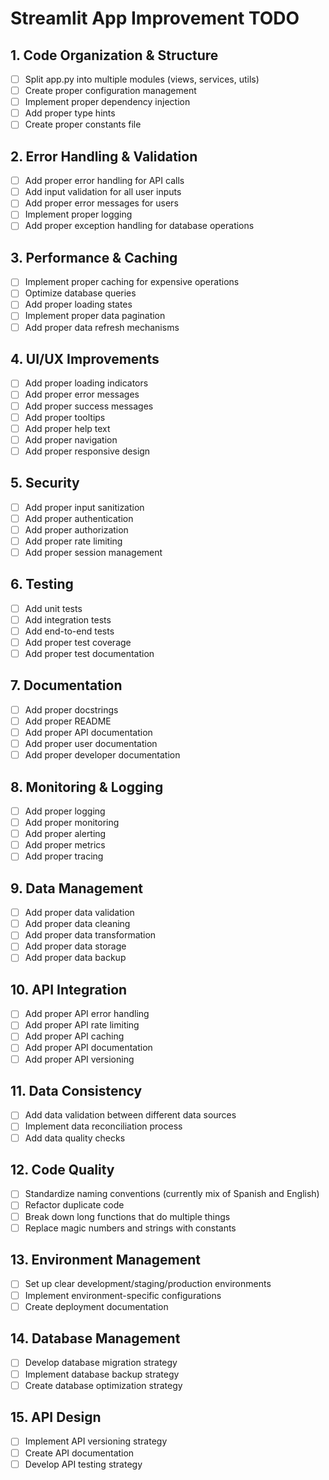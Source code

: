 # Streamlit App Improvement TODO

## 1. Code Organization & Structure
- [ ] Split app.py into multiple modules (views, services, utils)
- [ ] Create proper configuration management
- [ ] Implement proper dependency injection
- [ ] Add proper type hints
- [ ] Create proper constants file

## 2. Error Handling & Validation
- [ ] Add proper error handling for API calls
- [ ] Add input validation for all user inputs
- [ ] Add proper error messages for users
- [ ] Implement proper logging
- [ ] Add proper exception handling for database operations

## 3. Performance & Caching
- [ ] Implement proper caching for expensive operations
- [ ] Optimize database queries
- [ ] Add proper loading states
- [ ] Implement proper data pagination
- [ ] Add proper data refresh mechanisms

## 4. UI/UX Improvements
- [ ] Add proper loading indicators
- [ ] Add proper error messages
- [ ] Add proper success messages
- [ ] Add proper tooltips
- [ ] Add proper help text
- [ ] Add proper navigation
- [ ] Add proper responsive design

## 5. Security
- [ ] Add proper input sanitization
- [ ] Add proper authentication
- [ ] Add proper authorization
- [ ] Add proper rate limiting
- [ ] Add proper session management

## 6. Testing
- [ ] Add unit tests
- [ ] Add integration tests
- [ ] Add end-to-end tests
- [ ] Add proper test coverage
- [ ] Add proper test documentation

## 7. Documentation
- [ ] Add proper docstrings
- [ ] Add proper README
- [ ] Add proper API documentation
- [ ] Add proper user documentation
- [ ] Add proper developer documentation

## 8. Monitoring & Logging
- [ ] Add proper logging
- [ ] Add proper monitoring
- [ ] Add proper alerting
- [ ] Add proper metrics
- [ ] Add proper tracing

## 9. Data Management
- [ ] Add proper data validation
- [ ] Add proper data cleaning
- [ ] Add proper data transformation
- [ ] Add proper data storage
- [ ] Add proper data backup

## 10. API Integration
- [ ] Add proper API error handling
- [ ] Add proper API rate limiting
- [ ] Add proper API caching
- [ ] Add proper API documentation
- [ ] Add proper API versioning

## 11. Data Consistency
- [ ] Add data validation between different data sources
- [ ] Implement data reconciliation process
- [ ] Add data quality checks

## 12. Code Quality
- [ ] Standardize naming conventions (currently mix of Spanish and English)
- [ ] Refactor duplicate code
- [ ] Break down long functions that do multiple things
- [ ] Replace magic numbers and strings with constants

## 13. Environment Management
- [ ] Set up clear development/staging/production environments
- [ ] Implement environment-specific configurations
- [ ] Create deployment documentation

## 14. Database Management
- [ ] Develop database migration strategy
- [ ] Implement database backup strategy
- [ ] Create database optimization strategy

## 15. API Design
- [ ] Implement API versioning strategy
- [ ] Create API documentation
- [ ] Develop API testing strategy